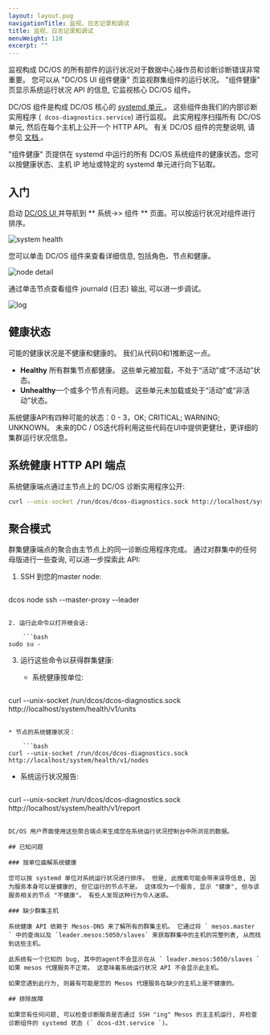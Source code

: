 ```yaml
---
layout: layout.pug
navigationTitle: 监视、日志记录和调试
title: 监视、日志记录和调试
menuWeight: 110
excerpt: ""
---
```

监视构成 DC/OS 的所有部件的运行状况对于数据中心操作员和诊断诊断错误非常重要。 您可以从 "DC/OS UI 组件健康" 页监视群集组件的运行状况。 "组件健康" 页显示系统运行状况 API 的信息, 它监视核心 DC/OS 组件。

DC/OS 组件是构成 DC/OS 核心的 [ systemd 单元 ](https://www.freedesktop.org/wiki/Software/systemd/)。 这些组件由我们的内部诊断实用程序 (` dcos-diagnostics.service`) 进行监视。 此实用程序扫描所有 DC/OS 单元, 然后在每个主机上公开一个 HTTP API。 有关 DC/OS 组件的完整说明, 请参见 [ 文档 ](/1.10/overview/architecture/components/)。

"组件健康" 页提供在 systemd 中运行的所有 DC/OS 系统组件的健康状态。您可以按健康状态、主机 IP 地址或特定的 systemd 单元进行向下钻取。

## 入门

启动 [ DC/OS UI ](/1.10/gui/) 并导航到 ** 系统->> 组件 ** 页面。可以按运行状况对组件进行排序。

![system health](/1.10/img/component-system-view.png)

您可以单击 DC/OS 组件来查看详细信息, 包括角色、节点和健康。

![node detail](/1.10/img/component-node-detail.png)

通过单击节点查看组件 journald (日志) 输出, 可以进一步调试。

![log](/1.10/img/component-node-output.png)

## 健康状态

可能的健康状况是不健康和健康的。 我们从代码0和1推断这一点。

* **Healthy** 所有群集节点都健康。 这些单元被加载，不处于“活动”或“不活动”状态。
* **Unhealthy**一个或多个节点有问题。 这些单元未加载或处于“活动”或“非活动”状态。

系统健康API有四种可能的状态：0 - 3，OK; CRITICAL; WARNING; UNKNOWN。 未来的DC / OS迭代将利用这些代码在UI中提供更健壮，更详细的集群运行状况信息。

## 系统健康 HTTP API 端点

系统健康端点通过主节点上的 DC/OS 诊断实用程序公开:

```bash
curl --unix-socket /run/dcos/dcos-diagnostics.sock http://localhost/system/health/v1
```

## 聚合模式

群集健康端点的聚合由主节点上的同一诊断应用程序完成。 通过对群集中的任何母版进行一些查询, 可以进一步探索此 API:

1. SSH 到您的master node:
    
    ```bash
dcos node ssh --master-proxy --leader
```

2. 运行此命令以打开根会话:
    
    ```bash
sudo su -
```

3. 运行这些命令以获得群集健康:
    
    * 系统健康按单位:
        
        ```bash
curl --unix-socket /run/dcos/dcos-diagnostics.sock http://localhost/system/health/v1/units
```

* 节点的系统健康状况：
    
    ```bash
curl --unix-socket /run/dcos/dcos-diagnostics.sock http://localhost/system/health/v1/nodes
```

* 系统运行状况报告:
    
    ```bash
curl --unix-socket /run/dcos/dcos-diagnostics.sock http://localhost/system/health/v1/report
```

DC/OS 用户界面使用这些聚合端点来生成您在系统运行状况控制台中所浏览的数据。

## 已知问题

### 按单位曲解系统健康

您可以按 systemd 单位对系统运行状况进行排序。 但是, 此搜索可能会带来误导信息, 因为服务本身可以是健康的, 但它运行的节点不是。 这体现为一个服务, 显示 "健康", 但与该服务相关的节点 "不健康"。 有些人发现这种行为令人迷惑。

### 缺少群集主机

系统健康 API 依赖于 Mesos-DNS 来了解所有的群集主机。 它通过将 ` mesos.master ` 中的查询以及 `leader.mesos:5050/slaves` 来获取群集中的主机的完整列表, 从而找到这些主机。

此系统有一个已知的 bug, 其中的agent不会显示在从 ` leader.mesos:5050/slaves ` 如果 mesos 代理服务不正常。 这意味着系统运行状况 API 不会显示此主机。

如果您遇到此行为, 则最有可能是您的 Mesos 代理服务在缺少的主机上是不健康的。

## 排除故障

如果您有任何问题, 可以检查诊断服务是否通过 SSH "ing" Mesos 的主主机运行, 并检查诊断组件的 systemd 状态 (` dcos-d3t.service `)。